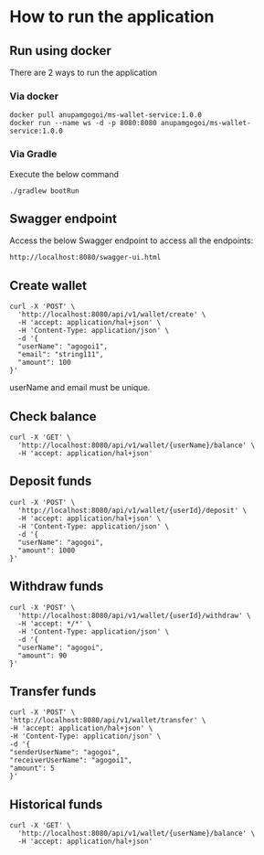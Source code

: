 # How to run the application

## Run using docker
There are 2 ways to run the application

### Via docker
```
docker pull anupamgogoi/ms-wallet-service:1.0.0
docker run --name ws -d -p 8080:8080 anupamgogoi/ms-wallet-service:1.0.0
```

### Via Gradle
Execute the below command
```
./gradlew bootRun

```

## Swagger endpoint
Access the below Swagger endpoint to access all the endpoints:
```
http://localhost:8080/swagger-ui.html
```

## Create wallet
```
curl -X 'POST' \
  'http://localhost:8080/api/v1/wallet/create' \
  -H 'accept: application/hal+json' \
  -H 'Content-Type: application/json' \
  -d '{
  "userName": "agogoi1",
  "email": "string111",
  "amount": 100
}'
```
userName and email must be unique. 
## Check balance
```
curl -X 'GET' \
  'http://localhost:8080/api/v1/wallet/{userName}/balance' \
  -H 'accept: application/hal+json'
```

## Deposit funds
```
curl -X 'POST' \
  'http://localhost:8080/api/v1/wallet/{userId}/deposit' \
  -H 'accept: application/hal+json' \
  -H 'Content-Type: application/json' \
  -d '{
  "userName": "agogoi",
  "amount": 1000
}'
```

## Withdraw funds
```
curl -X 'POST' \
  'http://localhost:8080/api/v1/wallet/{userId}/withdraw' \
  -H 'accept: */*' \
  -H 'Content-Type: application/json' \
  -d '{
  "userName": "agogoi",
  "amount": 90
}'
```

## Transfer funds
```
curl -X 'POST' \
'http://localhost:8080/api/v1/wallet/transfer' \
-H 'accept: application/hal+json' \
-H 'Content-Type: application/json' \
-d '{
"senderUserName": "agogoi",
"receiverUserName": "agogoi1",
"amount": 5
}'
```

## Historical funds
```
curl -X 'GET' \
  'http://localhost:8080/api/v1/wallet/{userName}/balance' \
  -H 'accept: application/hal+json'
```